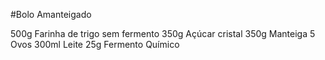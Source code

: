 #Bolo Amanteigado

500g Farinha de trigo sem fermento
350g Açúcar cristal
350g Manteiga
5 Ovos
300ml Leite
25g Fermento Químico

